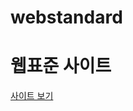 # webstandard

<h1>웹표준 사이트</h1>
<a href= "https://loga301.github.io/webstandard/index.html">사이트 보기 </a>
